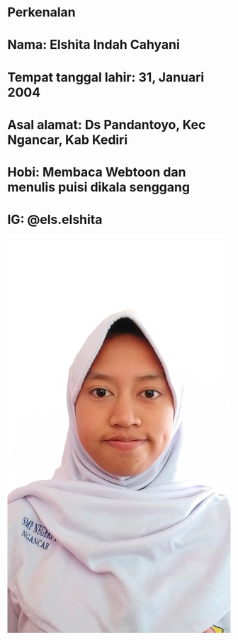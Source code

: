 # Perkenalan
# Nama:                  Elshita Indah Cahyani
# Tempat tanggal lahir:  31, Januari 2004
# Asal alamat:           Ds Pandantoyo, Kec Ngancar, Kab Kediri
# Hobi:                  Membaca Webtoon dan menulis puisi dikala senggang
# IG:                    @els.elshita               


![alt text](https://github.com/elshita31/Perkenalan/blob/master/elshita.jpg)
